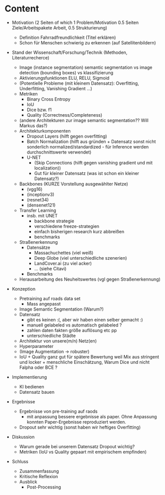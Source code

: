# Content

- Motivation (2 Seiten of which 1 Problem/Motivation 0.5 Seiten Ziele/Arbeitspakete Arbeit, 0.5 Strukturierung)
    - Definition Fahrradfreundlichkeit (Titel erklären)
    - Schon für Menschen schwierig zu erkennen (auf Satellitenbildern)
- Stand der Wissenschaft/Forschung/Technik (Methoden, Literaturrecherce)
    - Image (instance segmentation) semantic segmentation vs image detection (bounding boxes) vs klassifizierung 
    - Aktivierungsfunktionen ELU, RELU, Sigmoid
    - (Potentielle Probleme (mit kleinem Datensatz): Overfitting, Underfitting, Vanishing Gradient ...)
    - Metriken
        - Binary Cross Entropy
        - IoU
        - Dice bzw. f1
        - Quality (Correctness/Completeness)
    - (andere Architekturen zur image semantic segmentation?? Will Markus das?)
    - Architekturkomponenten
        - Dropout Layers (hilft gegen overfitting)
        - Batch Normalization (hilft aus gründen + Datensatz sonst nicht sonderlich normalized/standardized - für Inference werden durchschnittswerte verwendet)
        - U-NET
            - (Skip Connections (hilft gegen vanishing gradient und mit localization))
            - Gut für kleiner Datensatz (was ist schon ein kleiner Datensatz?)
    - Backbones (KURZE Vorstellung ausgewählter Netze)
        - (vgg16)
        - (inceptionv3)
        - (resnet34)
        - (densenet121)
    - Transfer Learning
        - insb. mit UNET
            - backbone strategie
            - verschiedene freeze-strategien
            - einfach bisherigen research kurz abbreißen
            - benchmarks
    - Straßenerkennung 
        - Datensätze
            - Massachuchettes (viel weiß)
            - Deep Globe (viel unterschiedliche szenerien)
            - LandCover.ai (zu viel acker)
            - ... (siehe Citavi)
        - Benchmarks
    - Herausarbeitung des Neuheitswertes (vgl gegen Straßenerkennung)
- Konzeption
    - Pretraining auf roads data set
        - Mass angepasst 
    - Image Semantic Segmentation (Warum?)
    - Datensatz 
        - gibt es keinen :(, aber wir haben einen selber gemacht :)
        - manuell gelabeled vs automatisch gelabeled ? 
        - zahlen daten fakten größe auflösung etc pp
        - unterschiedliche Städte
    - Architektur von unsere(m/n) Netz(en)
    - Hyperparameter
    - (Image Augmentation -> robuster)
    - IoU + Quality ganz gut für spätere Bewertung weil Mix aus stringent und locker + menschliche Einschätzung, Warum Dice und nicht Falpha oder BCE ? 
- Implementierung
    - KI bedienen
    - Datensatz bauen 
- Ergebnisse
    - Ergebnisse von pre-training auf raods
        - mit anpassung bessere ergebnisse als paper. Ohne Anpassung konnten Paper-Ergebnisse reproduziert werden.
    - Dropout sehr wichtig (sonst haben wir heftiges Overfitting)
- Diskussion
    - Warum gerade bei unserem Datensatz Dropout wichtig?
    - Metriken (IoU vs Quality gepaart mit empirischem empfinden)


- Schluss
    - Zusammenfassung
    - Kritische Reflexion
    - Ausblick
        - Post-Processing